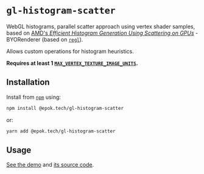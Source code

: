 # `gl-histogram-scatter`

WebGL histograms, parallel scatter approach using vertex shader samples, based on [AMD's _Efficient Histogram Generation Using Scattering on GPUs_](https://developer.amd.com/wordpress/media/2012/10/GPUHistogramGeneration_preprint.pdf) - BYORenderer (based on [`regl`](https://github.com/regl-project/regl/)).

Allows custom operations for histogram heuristics.

**Requires at least 1 [`MAX_VERTEX_TEXTURE_IMAGE_UNITS`](https://webglstats.com/webgl/parameter/MAX_VERTEX_TEXTURE_IMAGE_UNITS).**

## Installation

Install from [`npm`](https://www.npmjs.com/package/@epok.tech/gl-histogram-scatter) using:
```bash
npm install @epok.tech/gl-histogram-scatter
```
or:
```bash
yarn add @epok.tech/gl-histogram-scatter
```

## Usage

[See the demo](https://keeffeoghan.github.io/gl-histogram-scatter) and [its source code](https://github.com/keeffEoghan/gl-histogram-scatter/tree/master/example).
